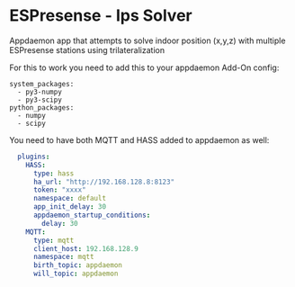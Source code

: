 # ESPresense - Ips Solver

Appdaemon app that attempts to solve indoor position (x,y,z) with multiple ESPresense stations using trilateralization

For this to work you need to add this to your appdaemon Add-On config:
```
system_packages:
  - py3-numpy
  - py3-scipy
python_packages:
  - numpy
  - scipy
```

You need to have both MQTT and HASS added to appdaemon as well:

```yaml
  plugins:
    HASS:
      type: hass
      ha_url: "http://192.168.128.8:8123"
      token: "xxxx"
      namespace: default
      app_init_delay: 30
      appdaemon_startup_conditions:
        delay: 30
    MQTT:
      type: mqtt
      client_host: 192.168.128.9
      namespace: mqtt
      birth_topic: appdaemon
      will_topic: appdaemon
```
